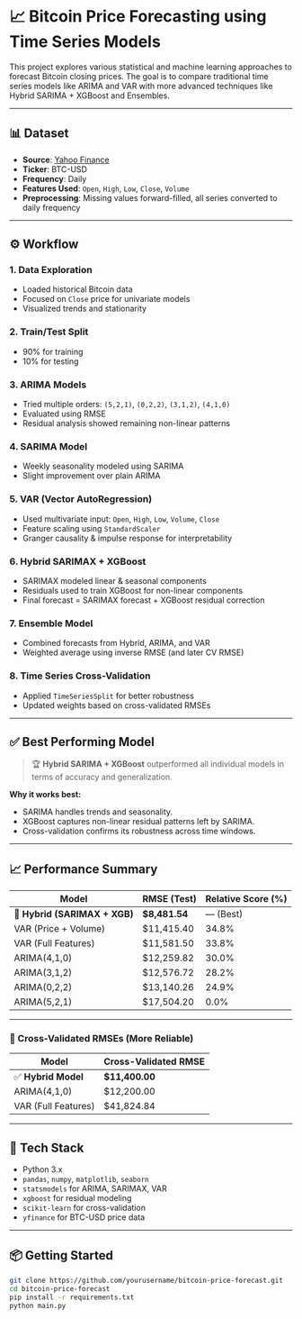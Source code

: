 # 📈 Bitcoin Price Forecasting using Time Series Models

This project explores various statistical and machine learning approaches to forecast Bitcoin closing prices. The goal is to compare traditional time series models like ARIMA and VAR with more advanced techniques like Hybrid SARIMA + XGBoost and Ensembles.

---

## 📊 Dataset

- **Source**: [Yahoo Finance](https://finance.yahoo.com)
- **Ticker**: BTC-USD
- **Frequency**: Daily
- **Features Used**: `Open`, `High`, `Low`, `Close`, `Volume`
- **Preprocessing**: Missing values forward-filled, all series converted to daily frequency

---

## ⚙️ Workflow

### 1. Data Exploration
- Loaded historical Bitcoin data
- Focused on `Close` price for univariate models
- Visualized trends and stationarity

### 2. Train/Test Split
- 90% for training
- 10% for testing

### 3. ARIMA Models
- Tried multiple orders: `(5,2,1)`, `(0,2,2)`, `(3,1,2)`, `(4,1,0)`
- Evaluated using RMSE
- Residual analysis showed remaining non-linear patterns

### 4. SARIMA Model
- Weekly seasonality modeled using SARIMA
- Slight improvement over plain ARIMA

### 5. VAR (Vector AutoRegression)
- Used multivariate input: `Open`, `High`, `Low`, `Volume`, `Close`
- Feature scaling using `StandardScaler`
- Granger causality & impulse response for interpretability

### 6. Hybrid SARIMAX + XGBoost
- SARIMAX modeled linear & seasonal components
- Residuals used to train XGBoost for non-linear components
- Final forecast = SARIMAX forecast + XGBoost residual correction

### 7. Ensemble Model
- Combined forecasts from Hybrid, ARIMA, and VAR
- Weighted average using inverse RMSE (and later CV RMSE)

### 8. Time Series Cross-Validation
- Applied `TimeSeriesSplit` for better robustness
- Updated weights based on cross-validated RMSEs

---

## ✅ Best Performing Model

> 🏆 **Hybrid SARIMA + XGBoost** outperformed all individual models in terms of accuracy and generalization.

**Why it works best:**
- SARIMA handles trends and seasonality.
- XGBoost captures non-linear residual patterns left by SARIMA.
- Cross-validation confirms its robustness across time windows.

---

## 📈 Performance Summary

| Model                     | RMSE (Test)   | Relative Score (%) |
|--------------------------|---------------|---------------------|
| 🏅 **Hybrid (SARIMAX + XGB)** | **$8,481.54**     | — (Best)            |
| VAR (Price + Volume)     | $11,415.40     | 34.8%               |
| VAR (Full Features)      | $11,581.50     | 33.8%               |
| ARIMA(4,1,0)             | $12,259.82     | 30.0%               |
| ARIMA(3,1,2)             | $12,576.72     | 28.2%               |
| ARIMA(0,2,2)             | $13,140.26     | 24.9%               |
| ARIMA(5,2,1)             | $17,504.20     | 0.0%                |

---

### 🔁 Cross-Validated RMSEs (More Reliable)

| Model                  | Cross-Validated RMSE |
|-----------------------|----------------------|
| ✅ **Hybrid Model**     | **$11,400.00**       |
| ARIMA(4,1,0)          | $12,200.00           |
| VAR (Full Features)   | $41,824.84           |

---

## 🧠 Tech Stack

- Python 3.x
- `pandas`, `numpy`, `matplotlib`, `seaborn`
- `statsmodels` for ARIMA, SARIMAX, VAR
- `xgboost` for residual modeling
- `scikit-learn` for cross-validation
- `yfinance` for BTC-USD price data

---

## 📦 Getting Started

```bash
git clone https://github.com/yourusername/bitcoin-price-forecast.git
cd bitcoin-price-forecast
pip install -r requirements.txt
python main.py
